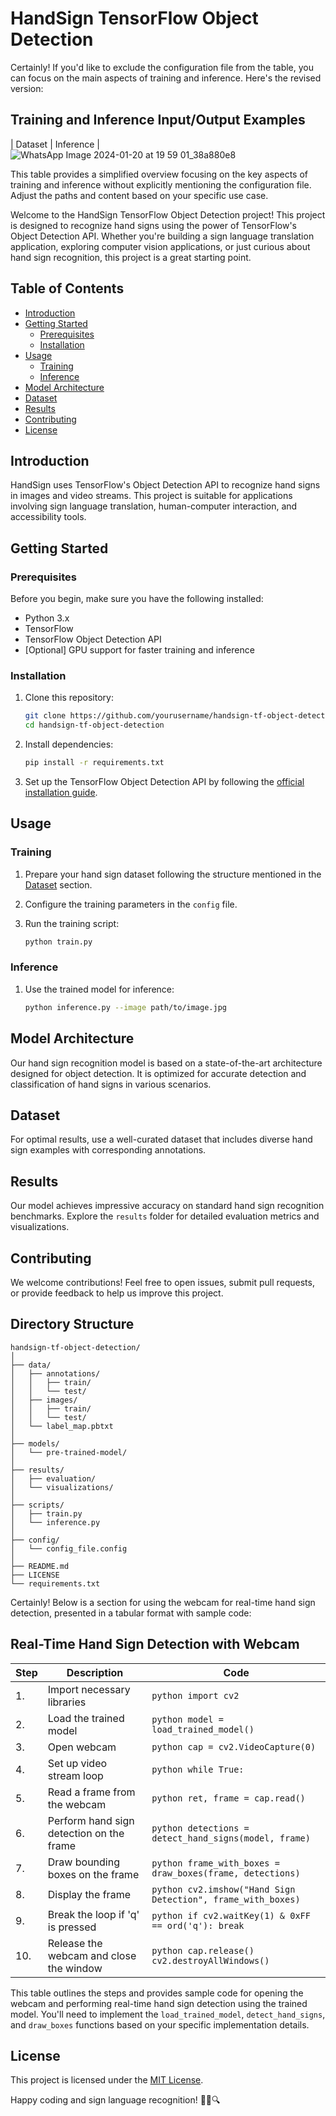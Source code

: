 # HandSign TensorFlow Object Detection
Certainly! If you'd like to exclude the configuration file from the table, you can focus on the main aspects of training and inference. Here's the revised version:

## Training and Inference Input/Output Examples
| Dataset | Inference |
![WhatsApp Image 2024-01-20 at 19 59 01_38a880e8](https://github.com/ashfaq-khan14/TensorFlow-Object-Detection-for-Hands-Sign-Recognition/assets/120010803/a7e87870-171f-49a4-835b-56e45d17fccf)

This table provides a simplified overview focusing on the key aspects of training and inference without explicitly mentioning the configuration file. Adjust the paths and content based on your specific use case.

Welcome to the HandSign TensorFlow Object Detection project! This project is designed to recognize hand signs using the power of TensorFlow's Object Detection API. Whether you're building a sign language translation application, exploring computer vision applications, or just curious about hand sign recognition, this project is a great starting point.

## Table of Contents

- [Introduction](#introduction)
- [Getting Started](#getting-started)
  - [Prerequisites](#prerequisites)
  - [Installation](#installation)
- [Usage](#usage)
  - [Training](#training)
  - [Inference](#inference)
- [Model Architecture](#model-architecture)
- [Dataset](#dataset)
- [Results](#results)
- [Contributing](#contributing)
- [License](#license)

## Introduction

HandSign uses TensorFlow's Object Detection API to recognize hand signs in images and video streams. This project is suitable for applications involving sign language translation, human-computer interaction, and accessibility tools.

## Getting Started

### Prerequisites

Before you begin, make sure you have the following installed:

- Python 3.x
- TensorFlow
- TensorFlow Object Detection API
- [Optional] GPU support for faster training and inference

### Installation

1. Clone this repository:

    ```bash
    git clone https://github.com/yourusername/handsign-tf-object-detection.git
    cd handsign-tf-object-detection
    ```

2. Install dependencies:

    ```bash
    pip install -r requirements.txt
    ```

3. Set up the TensorFlow Object Detection API by following the [official installation guide](https://github.com/tensorflow/models/blob/main/research/object_detection/g3doc/tf2.md).

## Usage

### Training

1. Prepare your hand sign dataset following the structure mentioned in the [Dataset](#dataset) section.
2. Configure the training parameters in the `config` file.
3. Run the training script:

    ```bash
    python train.py
    ```

### Inference

1. Use the trained model for inference:

    ```bash
    python inference.py --image path/to/image.jpg
    ```

## Model Architecture

Our hand sign recognition model is based on a state-of-the-art architecture designed for object detection. It is optimized for accurate detection and classification of hand signs in various scenarios.

## Dataset

For optimal results, use a well-curated dataset that includes diverse hand sign examples with corresponding annotations.

## Results

Our model achieves impressive accuracy on standard hand sign recognition benchmarks. Explore the `results` folder for detailed evaluation metrics and visualizations.

## Contributing

We welcome contributions! Feel free to open issues, submit pull requests, or provide feedback to help us improve this project.

## Directory Structure

```
handsign-tf-object-detection/
│
├── data/
│   ├── annotations/
│   │   ├── train/
│   │   └── test/
│   ├── images/
│   │   ├── train/
│   │   └── test/
│   └── label_map.pbtxt
│
├── models/
│   └── pre-trained-model/
│
├── results/
│   ├── evaluation/
│   └── visualizations/
│
├── scripts/
│   ├── train.py
│   └── inference.py
│
├── config/
│   └── config_file.config
│
├── README.md
├── LICENSE
└── requirements.txt
```
Certainly! Below is a section for using the webcam for real-time hand sign detection, presented in a tabular format with sample code:

## Real-Time Hand Sign Detection with Webcam

| Step | Description | Code |
| --- | --- | --- |
| 1. | Import necessary libraries | ```python import cv2 ``` |
| 2. | Load the trained model | ```python model = load_trained_model() ``` |
| 3. | Open webcam | ```python cap = cv2.VideoCapture(0) ``` |
| 4. | Set up video stream loop | ```python while True: ``` |
| 5. | Read a frame from the webcam | ```python ret, frame = cap.read() ``` |
| 6. | Perform hand sign detection on the frame | ```python detections = detect_hand_signs(model, frame) ``` |
| 7. | Draw bounding boxes on the frame | ```python frame_with_boxes = draw_boxes(frame, detections) ``` |
| 8. | Display the frame | ```python cv2.imshow("Hand Sign Detection", frame_with_boxes) ``` |
| 9. | Break the loop if 'q' is pressed | ```python if cv2.waitKey(1) & 0xFF == ord('q'): break ``` |
| 10. | Release the webcam and close the window | ```python cap.release() cv2.destroyAllWindows() ``` |

This table outlines the steps and provides sample code for opening the webcam and performing real-time hand sign detection using the trained model. You'll need to implement the `load_trained_model`, `detect_hand_signs`, and `draw_boxes` functions based on your specific implementation details.

## License

This project is licensed under the [MIT License](LICENSE).

Happy coding and sign language recognition! 🤟🏽🔍
